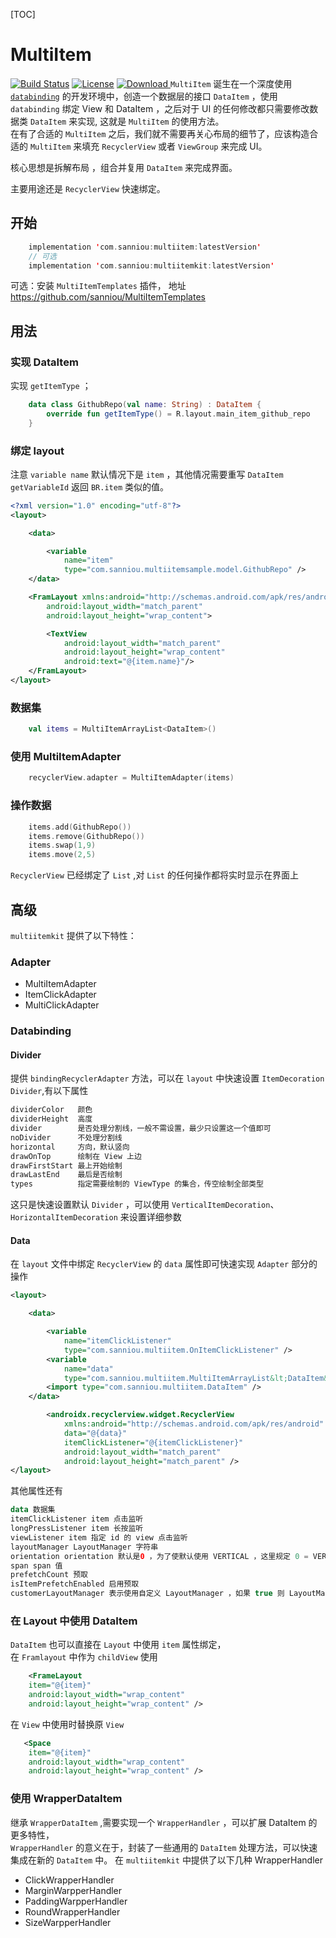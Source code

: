 [TOC]
# MultiItem

[![Build Status](https://api.travis-ci.com/sanniou/MultiItemKit.svg?branch=master)](https://travis-ci.com/sanniou/MultiItemKit)
[![License](https://img.shields.io/badge/license-Apache%202.0-blue.svg)](https://github.com/drakeet/MultiItemKit/blob/master/LICENSE)
[![Download](https://api.bintray.com/packages/saniou/maven/MultiItem/images/download.svg) ](https://bintray.com/saniou/maven/MultiItem/_latestVersion)
 `MultiItem` 诞生在一个深度使用 [`databinding`][1] 的开发环境中，创造一个数据层的接口 `DataItem` ，使用 `databinding` 绑定 View 和 DataItem ，之后对于 UI 的任何修改都只需要修改数据类 `DataItem` 来实现, 这就是 `MultiItem` 的使用方法。  
在有了合适的 `MultiItem` 之后，我们就不需要再关心布局的细节了，应该构造合适的 `MultiItem` 来填充 `RecyclerView` 或者 `ViewGroup` 来完成 UI。  

核心思想是拆解布局 ，组合并复用 `DataItem` 来完成界面。  

主要用途还是 `RecyclerView` 快速绑定。
## 开始
```kotlin
    implementation 'com.sanniou:multiitem:latestVersion'
    // 可选
    implementation 'com.sanniou:multiitemkit:latestVersion'
```  
可选：安装 `MultiItemTemplates` 插件， 地址 https://github.com/sanniou/MultiItemTemplates  
## 用法
### 实现 DataItem
实现 `getItemType` ；
```kotlin
    data class GithubRepo(val name: String) : DataItem {
        override fun getItemType() = R.layout.main_item_github_repo
    }
```
### 绑定 layout
注意 `variable name` 默认情况下是 `item` ，其他情况需要重写 `DataItem getVariableId` 返回 `BR.item` 类似的值。
```xml
<?xml version="1.0" encoding="utf-8"?>
<layout>

    <data>

        <variable
            name="item"
            type="com.sanniou.multiitemsample.model.GithubRepo" />
    </data>

    <FramLayout xmlns:android="http://schemas.android.com/apk/res/android"
        android:layout_width="match_parent"
        android:layout_height="wrap_content">

        <TextView
            android:layout_width="match_parent"
            android:layout_height="wrap_content"
            android:text="@{item.name}"/>
    </FramLayout>
</layout>

```

### 数据集
```kotlin
    val items = MultiItemArrayList<DataItem>()
```
### 使用 MultiItemAdapter
```kotlin
    recyclerView.adapter = MultiItemAdapter(items)
```
### 操作数据
```kotlin
    items.add(GithubRepo())
    items.remove(GithubRepo())
    items.swap(1,9)
    items.move(2,5)
```
`RecyclerView` 已经绑定了 `List` ,对 `List` 的任何操作都将实时显示在界面上
## 高级
`multiitemkit` 提供了以下特性：
### Adapter

 - MultiItemAdapter
 - ItemClickAdapter
 - MultiClickAdapter

### Databinding
#### Divider
提供 `bindingRecyclerAdapter` 方法，可以在 `layout` 中快速设置 `ItemDecoration Divider`,有以下属性
```kotlin
dividerColor   颜色
dividerHeight  高度
divider        是否处理分割线，一般不需设置，最少只设置这一个值即可
noDivider      不处理分割线
horizontal     方向，默认竖向
drawOnTop      绘制在 View 上边
drawFirstStart 最上开始绘制
drawLastEnd    最后是否绘制
types          指定需要绘制的 ViewType 的集合，传空绘制全部类型
```
这只是快速设置默认 `Divider` ，可以使用 `VerticalItemDecoration`、 `HorizontalItemDecoration` 来设置详细参数
#### Data
在 `layout` 文件中绑定 `RecyclerView` 的 `data` 属性即可快速实现 `Adapter` 部分的操作
```xml
<layout>

    <data>

        <variable
            name="itemClickListener"
            type="com.sanniou.multiitem.OnItemClickListener" />
        <variable
            name="data"
            type="com.sanniou.multiitem.MultiItemArrayList&lt;DataItem&gt;" />
        <import type="com.sanniou.multiitem.DataItem" />
    </data>

        <androidx.recyclerview.widget.RecyclerView
            xmlns:android="http://schemas.android.com/apk/res/android"
            data="@{data}"
            itemClickListener="@{itemClickListener}"
            android:layout_width="match_parent"
            android:layout_height="match_parent" />
</layout>
```
其他属性还有
```kotlin
data 数据集
itemClickListener item 点击监听
longPressListener item 长按监听
viewListener item 指定 id 的 view 点击监听
layoutManager LayoutManager 字符串
orientation orientation 默认是0 ，为了使默认使用 VERTICAL ，这里规定 0 = VERTICAL0 ，1 = HORIZONTAL，那么需要横向时设置 1 即可
span span 值
prefetchCount 预取
isItemPrefetchEnabled 启用预取
customerLayoutManager 表示使用自定义 LayoutManager ，如果 true 则 LayoutManager 相关属性不生效
```
### 在 Layout 中使用 DataItem
`DataItem` 也可以直接在 `Layout` 中使用 `item` 属性绑定，  
在 `Framlayout` 中作为 `childView` 使用
```xml
    <FrameLayout
    item="@{item}"
    android:layout_width="wrap_content"
    android:layout_height="wrap_content" />
```
在 `View` 中使用时替换原 `View`
```xml
   <Space
    item="@{item}"
    android:layout_width="wrap_content"
    android:layout_height="wrap_content" />
```

### 使用 WrapperDataItem
继承 `WrapperDataItem` ,需要实现一个 `WrapperHandler` ，可以扩展 DataItem 的更多特性，  
`WrapperHandler` 的意义在于，封装了一些通用的 `DataItem` 处理方法，可以快速集成在新的 `DataItem` 中。
在 `multiitemkit` 中提供了以下几种 WrapperHandler

 - ClickWrapperHandler
 - MarginWarpperHandler
 - PaddingWarpperHandler
 - RoundWrapperHandler
 - SizeWarpperHandler

  [1]: https://developer.android.com/topic/libraries/data-binding
